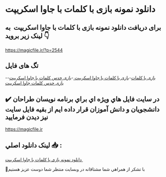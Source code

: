 # دانلود نمونه بازی با کلمات با جاوا اسکریپت 

## برای دریافت دانلود نمونه بازی با کلمات با جاوا اسکریپت  به لینک زیر بروید 👇

https://magicfile.ir/?p=2544

## تگ های فایل

-[بازی با کلمات](https://magicfile.ir/product/%d9%86%d9%85%d9%88%d9%86%d9%87-%d8%a8%d8%a7%d8%b2%db%8c-%d8%a8%d8%a7-%da%a9%d9%84%d9%85%d8%a7%d8%aa-%d8%a8%d8%a7-%d8%ac%d8%a7%d9%88%d8%a7-%d8%a7%d8%b3%da%a9%d8%b1%db%8c%d9%be%d8%aa/)-[بازی با کلمات با جاوا اسکریپت ](https://magicfile.ir/product/%d9%86%d9%85%d9%88%d9%86%d9%87-%d8%a8%d8%a7%d8%b2%db%8c-%d8%a8%d8%a7-%da%a9%d9%84%d9%85%d8%a7%d8%aa-%d8%a8%d8%a7-%d8%ac%d8%a7%d9%88%d8%a7-%d8%a7%d8%b3%da%a9%d8%b1%db%8c%d9%be%d8%aa/)-[بازی حدس کلمات با جاوا اسکریپت](https://magicfile.ir/product/%d9%86%d9%85%d9%88%d9%86%d9%87-%d8%a8%d8%a7%d8%b2%db%8c-%d8%a8%d8%a7-%da%a9%d9%84%d9%85%d8%a7%d8%aa-%d8%a8%d8%a7-%d8%ac%d8%a7%d9%88%d8%a7-%d8%a7%d8%b3%da%a9%d8%b1%db%8c%d9%be%d8%aa/)-[بازی حدس کلمات جاوا اسکریپت](https://magicfile.ir/product/%d9%86%d9%85%d9%88%d9%86%d9%87-%d8%a8%d8%a7%d8%b2%db%8c-%d8%a8%d8%a7-%da%a9%d9%84%d9%85%d8%a7%d8%aa-%d8%a8%d8%a7-%d8%ac%d8%a7%d9%88%d8%a7-%d8%a7%d8%b3%da%a9%d8%b1%db%8c%d9%be%d8%aa/)

## ✔️ در سايت فايل هاي ويژه اي براي برنامه نويسان طراحان دانشجويان و دانش آموزان قرار داده ايم از بقيه فايل سايت نيز ديدن فرماييد

https://magicfile.ir


## لينک دانلود اصلي 📥 :

[دانلود نمونه بازی با کلمات با جاوا اسکریپت ](https://magicfile.ir/product/%d9%86%d9%85%d9%88%d9%86%d9%87-%d8%a8%d8%a7%d8%b2%db%8c-%d8%a8%d8%a7-%da%a9%d9%84%d9%85%d8%a7%d8%aa-%d8%a8%d8%a7-%d8%ac%d8%a7%d9%88%d8%a7-%d8%a7%d8%b3%da%a9%d8%b1%db%8c%d9%be%d8%aa/) 


🙏با تشکر از همراهي شما مشتاقانه در وبسایت منتظر شما دوست عزیز هستیم

